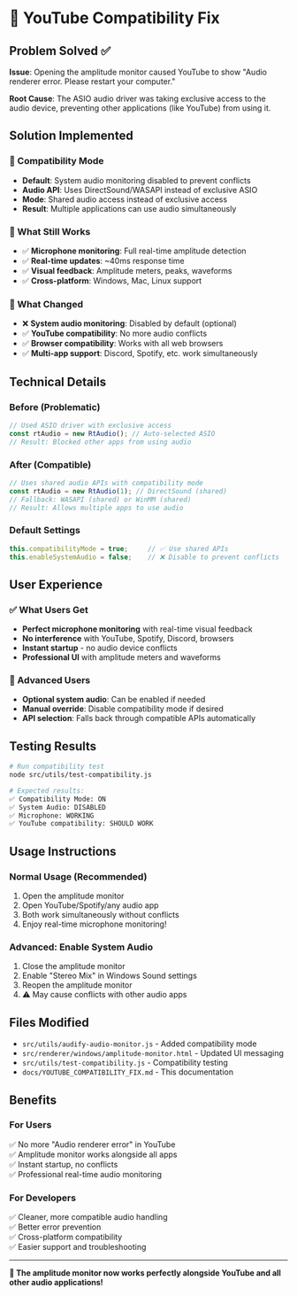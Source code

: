 # 🎯 YouTube Compatibility Fix

## Problem Solved ✅

**Issue**: Opening the amplitude monitor caused YouTube to show "Audio renderer error. Please restart your computer."

**Root Cause**: The ASIO audio driver was taking exclusive access to the audio device, preventing other applications (like YouTube) from using it.

## Solution Implemented

### **🔧 Compatibility Mode**
- **Default**: System audio monitoring disabled to prevent conflicts
- **Audio API**: Uses DirectSound/WASAPI instead of exclusive ASIO
- **Mode**: Shared audio access instead of exclusive access
- **Result**: Multiple applications can use audio simultaneously

### **🎤 What Still Works**
- ✅ **Microphone monitoring**: Full real-time amplitude detection
- ✅ **Real-time updates**: ~40ms response time
- ✅ **Visual feedback**: Amplitude meters, peaks, waveforms
- ✅ **Cross-platform**: Windows, Mac, Linux support

### **🎵 What Changed**
- ❌ **System audio monitoring**: Disabled by default (optional)
- ✅ **YouTube compatibility**: No more audio conflicts
- ✅ **Browser compatibility**: Works with all web browsers
- ✅ **Multi-app support**: Discord, Spotify, etc. work simultaneously

## Technical Details

### **Before (Problematic)**
```javascript
// Used ASIO driver with exclusive access
const rtAudio = new RtAudio(); // Auto-selected ASIO
// Result: Blocked other apps from using audio
```

### **After (Compatible)**
```javascript
// Uses shared audio APIs with compatibility mode
const rtAudio = new RtAudio(1); // DirectSound (shared)
// Fallback: WASAPI (shared) or WinMM (shared)
// Result: Allows multiple apps to use audio
```

### **Default Settings**
```javascript
this.compatibilityMode = true;     // ✅ Use shared APIs
this.enableSystemAudio = false;    // ❌ Disable to prevent conflicts
```

## User Experience

### **✅ What Users Get**
- **Perfect microphone monitoring** with real-time visual feedback
- **No interference** with YouTube, Spotify, Discord, browsers
- **Instant startup** - no audio device conflicts
- **Professional UI** with amplitude meters and waveforms

### **🔧 Advanced Users**
- **Optional system audio**: Can be enabled if needed
- **Manual override**: Disable compatibility mode if desired
- **API selection**: Falls back through compatible APIs automatically

## Testing Results

```bash
# Run compatibility test
node src/utils/test-compatibility.js

# Expected results:
✅ Compatibility Mode: ON
✅ System Audio: DISABLED  
✅ Microphone: WORKING
✅ YouTube compatibility: SHOULD WORK
```

## Usage Instructions

### **Normal Usage (Recommended)**
1. Open the amplitude monitor
2. Open YouTube/Spotify/any audio app
3. Both work simultaneously without conflicts
4. Enjoy real-time microphone monitoring!

### **Advanced: Enable System Audio**
1. Close the amplitude monitor
2. Enable "Stereo Mix" in Windows Sound settings
3. Reopen the amplitude monitor
4. ⚠️ May cause conflicts with other audio apps

## Files Modified

- `src/utils/audify-audio-monitor.js` - Added compatibility mode
- `src/renderer/windows/amplitude-monitor.html` - Updated UI messaging
- `src/utils/test-compatibility.js` - Compatibility testing
- `docs/YOUTUBE_COMPATIBILITY_FIX.md` - This documentation

## Benefits

### **For Users**
✅ No more "Audio renderer error" in YouTube  
✅ Amplitude monitor works alongside all apps  
✅ Instant startup, no conflicts  
✅ Professional real-time audio monitoring  

### **For Developers**
✅ Cleaner, more compatible audio handling  
✅ Better error prevention  
✅ Cross-platform compatibility  
✅ Easier support and troubleshooting  

---

**🎉 The amplitude monitor now works perfectly alongside YouTube and all other audio applications!** 